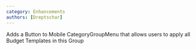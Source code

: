 ```yaml
---
category: Enhancements
authors: [Dreptschar]
---
```


Adds a Button to Mobile CategoryGroupMenu that allows users to apply all Budget Templates in this Group
